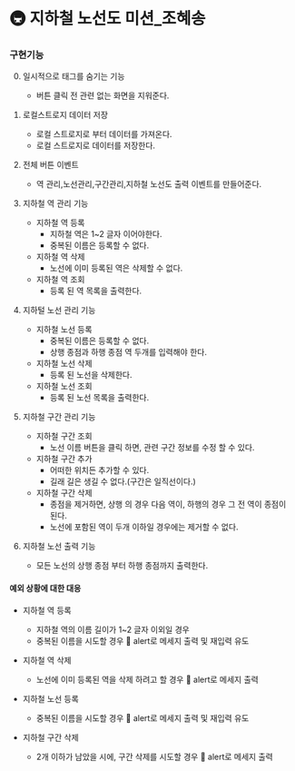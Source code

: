 # 🚇 지하철 노선도 미션_조혜송

### 구현기능

0. 일시적으로 태그를 숨기는 기능
    - 버튼 클릭 전 관련 없는 화면을 지워준다.
1. 로컬스트로지 데이터 저장
    - 로컬 스트로지로 부터 데이터를 가져온다.
    - 로컬 스트로지로 데이터를 저장한다.
2. 전체 버튼 이벤트 
    - 역 관리,노선관리,구간관리,지하철 노선도 출력 이벤트를 만들어준다.
3. 지하철 역 관리 기능
    - 지하철 역 등록
        - 지하철 역은 1~2 글자 이어야한다.
        - 중복된 이름은 등록할 수 없다.
    - 지하철 역 삭제 
        - 노선에 이미 등록된 역은 삭제할 수 없다.
    - 지하철 역 조회
        - 등록 된 역 목록을 출력한다.   
4. 지하털 노선 관리 기능
    - 지하철 노선 등록
        - 중복된 이름은 등록할 수 없다.
        - 상행 종점과 하행 종점 역 두개를 입력해야 한다.
    - 지하철 노선 삭제 
        - 등록 된 노선을 삭제한다.
    - 지하철 노선 조회
        - 등록 된 노선 목록을 출력한다.

5. 지하철 구간 관리 기능
     - 지하철 구간 조회
        - 노선 이름 버튼을 클릭 하면, 관련 구간 정보를 수정 할 수 있다.
    - 지하철 구간 추가
        - 어떠한 위치든 추가할 수 있다.
        - 길래 길은 생길 수 없다.(구간은 일직선이다.)
    - 지하철 구간 삭제 
        - 종점을 제거하면, 상행 의 경우 다음 역이, 하행의 경우 그 전 역이 종점이 된다.
        - 노선에 포함된 역이 두개 이하일 경우에는 제거할 수 없다.
           
6. 지하철 노선 출력 기능
    - 모든 노선의 상행 종점 부터 하행 종점까지 출력한다.


#### 예외 상황에 대한 대응

- 지하철 역 등록
    - 지하철 역의 이름 길이가 1~2 글자 이외일 경우 
    - 중복된 이름을 시도할 경우
        :loudspeaker: alert로 메세지 출력 및 재입력 유도

- 지하철 역 삭제 
    - 노선에 이미 등록된 역을 삭제 하려고 할 경우
        :loudspeaker: alert로 메세지 출력 
   
- 지하철 노선 등록
    - 중복된 이름을 시도할 경우
        :loudspeaker: alert로 메세지 출력 및 재입력 유도

- 지하철 구간 삭제
    - 2개 이하가 남았을 시에, 구간 삭제를 시도할 경우
        :loudspeaker: alert로 메세지 출력 
         

 
